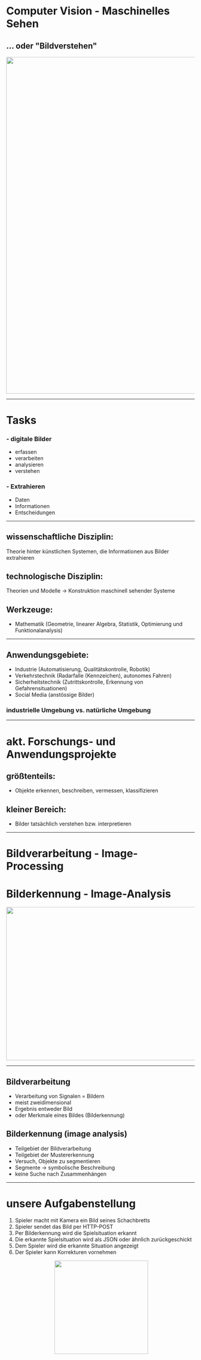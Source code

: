 # Computer Vision - Maschinelles Sehen

## ... oder "Bildverstehen"

<p align="center">
  <img align="center" width="900" src="./images/bild1.jpg">
</p>

---

# Tasks

### - digitale Bilder 

 - erfassen
 - verarbeiten
 - analysieren
 - verstehen

### - Extrahieren

 - Daten
 - Informationen
 - Entscheidungen

---

## wissenschaftliche Disziplin:
Theorie hinter künstlichen Systemen, die Informationen aus Bilder extrahieren

## technologische Disziplin:
Theorien und Modelle -> Konstruktion maschinell sehender Systeme

## Werkzeuge:
- Mathematik (Geometrie, linearer Algebra, Statistik, Optimierung und Funktionalanalysis)

---

## Anwendungsgebiete:
- Industrie (Automatisierung, Qualitätskontrolle, Robotik)
- Verkehrstechnik (Radarfalle (Kennzeichen), autonomes Fahren)
- Sicherheitstechnik (Zutrittskontrolle, Erkennung von Gefahrensituationen)
- Social Media (anstössige Bilder)

### industrielle Umgebung vs. natürliche Umgebung

---

# akt. Forschungs- und Anwendungsprojekte 

## größtenteils: 
- Objekte erkennen, beschreiben, vermessen, klassifizieren

## kleiner Bereich:
- Bilder tatsächlich verstehen bzw. interpretieren

---

# Bildverarbeitung - Image-Processing
# Bilderkennung - Image-Analysis

<img align="center" width="600" height="410" src="./images/titelbild.jpg">

---

## Bildverarbeitung
- Verarbeitung von Signalen = Bildern
- meist zweidimensional
- Ergebnis entweder Bild
- oder Merkmale eines Bildes (Bilderkennung)

## Bilderkennung (image analysis)
- Teilgebiet der Bildverarbeitung
- Teilgebiet der Mustererkennung
- Versuch, Objekte zu segmentieren
- Segmente -> symbolische Beschreibung
- keine Suche nach Zusammenhängen

---

# unsere Aufgabenstellung

1. Spieler macht mit Kamera ein Bild seines Schachbretts
2. Spieler sendet das Bild per HTTP-POST
3. Per Bilderkennung wird die Spielsituation erkannt
4. Die erkannte Spielsituation wird als JSON oder ähnlich zurückgeschickt
5. Dem Spieler wird die erkannte Situation angezeigt
6. Der Spieler kann Korrekturen vornehmen

<p align="center">
  <img align="center" width="250" height="250" src="./images/schachnotation.png">
</p>

